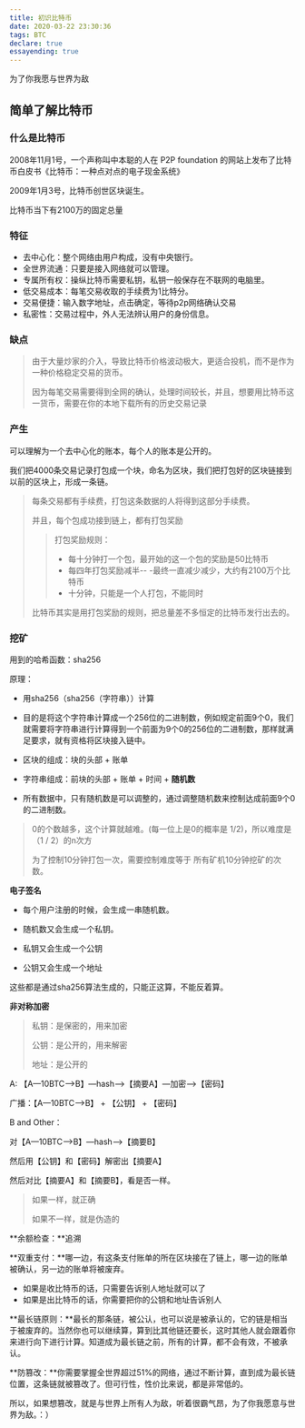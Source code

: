 ```yaml
---
title: 初识比特币
date: 2020-03-22 23:30:36
tags: BTC
declare: true
essayending: true
---
```


为了你我愿与世界为敌<!--more-->

## 简单了解比特币

### 什么是比特币

2008年11月1号，一个声称叫中本聪的人在 P2P foundation 的网站上发布了比特币白皮书《比特币：一种点对点的电子现金系统》

2009年1月3号，比特币创世区块诞生。

比特币当下有2100万的固定总量

### 特征

- 去中心化：整个网络由用户构成，没有中央银行。
- 全世界流通：只要是接入网络就可以管理。
- 专属所有权：操纵比特币需要私钥，私钥一般保存在不联网的电脑里。
- 低交易成本：每笔交易收取的手续费为1比特分。
- 交易便捷：输入数字地址，点击确定，等待p2p网络确认交易
- 私密性：交易过程中，外人无法辨认用户的身份信息。

### 缺点

> 由于大量炒家的介入，导致比特币价格波动极大，更适合投机，而不是作为一种价格稳定交易的货币。
>
> 因为每笔交易需要得到全网的确认，处理时间较长，并且，想要用比特币这一货币，需要在你的本地下载所有的历史交易记录

### 产生

可以理解为一个去中心化的账本，每个人的账本是公开的。

我们把4000条交易记录打包成一个块，命名为区块，我们把打包好的区块链接到以前的区块上，形成一条链。

> 每条交易都有手续费，打包这条数据的人将得到这部分手续费。
>
> 并且，每个包成功接到链上，都有打包奖励
>
> >打包奖励规则：
> >
> >- 每十分钟打一个包，最开始的这一个包的奖励是50比特币
> >- 每四年打包奖励减半-- -最终一直减少减少，大约有2100万个比特币
> >- 十分钟，只能是一个人打包，不能同时
>
> 比特币其实是用打包奖励的规则，把总量差不多恒定的比特币发行出去的。

### 挖矿

用到的哈希函数：sha256

原理：

- 用sha256（sha256（字符串））计算

- 目的是将这个字符串计算成一个256位的二进制数，例如规定前面9个0，我们就需要将字符串进行计算得到一个前面为9个0的256位的二进制数，那样就满足要求，就有资格将区块接入链中。
- 区块的组成：块的头部 + 账单  
- 字符串组成：前块的头部 + 账单 + 时间 + **随机数**
- 所有数据中，只有随机数是可以调整的，通过调整随机数来控制达成前面9个0的二进制数。

> 0的个数越多，这个计算就越难。(每一位上是0的概率是 1/2)，所以难度是（1 / 2）的n次方
>
> 为了控制10分钟打包一次，需要控制难度等于 所有矿机10分钟挖矿的次数。

**电子签名**

- 每个用户注册的时候，会生成一串随机数。

- 随机数又会生成一个私钥。
- 私钥又会生成一个公钥
- 公钥又会生成一个地址

这些都是通过sha256算法生成的，只能正这算，不能反着算。

**非对称加密**

> 私钥：是保密的，用来加密
>
> 公钥：是公开的，用来解密
>
> 地址：是公开的

A:  【A—10BTC—>B】—hash—>【摘要A】—加密—>【密码】

广播：【A—10BTC—>B】 + 【公钥】 + 【密码】

B and Other：

对【A—10BTC—>B】—hash—>【摘要B】

然后用【公钥】和【密码】解密出【摘要A】

然后对比【摘要A】和【摘要B】，看是否一样。

> 如果一样，就正确
>
> 如果不一样，就是伪造的

**余额检查：**追溯

**双重支付：**哪一边，有这条支付账单的所在区块接在了链上，哪一边的账单被确认，另一边的账单将被废弃。 

- 如果是收比特币的话，只需要告诉别人地址就可以了
- 如果是出比特币的话，你需要把你的公钥和地址告诉别人

**最长链原则：**最长的那条链，被公认，也可以说是被承认的，它的链是相当于被废弃的。当然你也可以继续算，算到比其他链还要长，这时其他人就会跟着你来进行向下进行计算。知道成为最长链之前，所有的计算，都不会有效，不被承认。

**防篡改：**你需要掌握全世界超过51%的网络，通过不断计算，直到成为最长链位置，这条链就被篡改了。但可行性，性价比来说，都是非常低的。

​		所以，如果想篡改，就是与世界上所有人为敌，听着很霸气昂，为了你我愿意与世界为敌。：）

